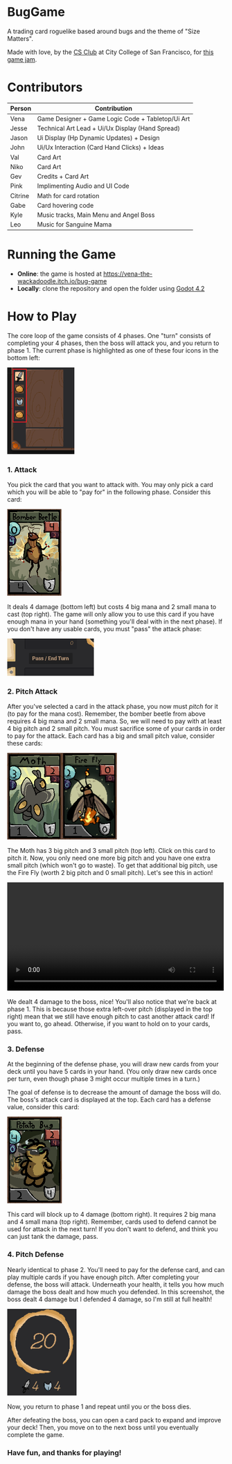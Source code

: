 # BugGame

A trading card roguelike based around bugs and the theme of "Size Matters".

Made with love, by the [CS Club](https://ccsf-cs.club/) at City College of San Francisco, for [this game jam](https://itch.io/jam/godot-jam-2024).

# Contributors

| Person | Contribution |
| ------ | ------------ |
| Vena     | Game Designer + Game Logic Code + Tabletop/Ui Art  |
| Jesse    | Technical Art Lead + Ui/Ux Display (Hand Spread)   |
| Jason    | Ui Display (Hp Dynamic Updates) + Design           |
| John     | Ui/Ux Interaction (Card Hand Clicks) + Ideas       |
| Val      | Card Art                                           |
| Niko     | Card Art                                           |
| Gev      | Credits + Card Art                                 |
| Pink     | Implimenting Audio and UI Code                     |
| Citrine  | Math for card rotation                             |
| Gabe     | Card hovering code                                 |
| Kyle     | Music tracks, Main Menu and Angel Boss             |
| Leo      | Music for Sanguine Mama                            |


# Running the Game

- **Online**: the game is hosted at https://vena-the-wackadoodle.itch.io/bug-game
- **Locally**: clone the repository and open the folder using [Godot 4.2](https://godotengine.org/download/archive/4.2-stable/)

# How to Play

The core loop of the game consists of 4 phases. One "turn" consists of completing your 4 phases, then the boss will attack you, and you return to phase 1. The current phase is highlighted as one of these four icons in the bottom left:

<img src=".github/readme-images/phases.png" height="200px"/>

### 1. Attack
You pick the card that you want to attack with. You may only pick a card which you will be able to "pay for" in the following phase. Consider this card:

<img src=".github/readme-images/bomber-beetle.png" height="200px"/>

It deals 4 damage (bottom left) but costs 4 big mana and 2 small mana to cast (top right). The game will only allow you to use this card if you have enough mana in your hand (something you'll deal with in the next phase). If you don't have any usable cards, you must "pass" the attack phase:

<img src=".github/readme-images/pass.png" width="200px"/>

### 2. Pitch Attack
After you've selected a card in the attack phase, you now must _pitch_ for it (to pay for the mana cost). Remember, the bomber beetle from above requires 4 big mana and 2 small mana. So, we will need to pay with at least 4 big pitch and 2 small pitch. You must sacrifice some of your cards in order to pay for the attack. Each card has a big and small pitch value, consider these cards:

<img src=".github/readme-images/moth.png" height="200px"/><img src=".github/readme-images/fire-fly.png" height="200px"/>

The Moth has 3 big pitch and 3 small pitch (top left). Click on this card to pitch it. Now, you only need one more big pitch and you have one extra small pitch (which won't go to waste). To get that additional big pitch, use the Fire Fly (worth 2 big pitch and 0 small pitch). Let's see this in action!

<video controls src=".github/readme-images/phase1-2demo.mp4" title="Phases 1 and 2 Demo" height="250px"></video>

We dealt 4 damage to the boss, nice! You'll also notice that we're back at phase 1. This is because those extra left-over pitch (displayed in the top right) mean that we still have enough pitch to cast another attack card! If you want to, go ahead. Otherwise, if you want to hold on to your cards, pass. 

### 3. Defense

At the beginning of the defense phase, you will draw new cards from your deck until you have 5 cards in your hand. (You only draw new cards once per turn, even though phase 3 might occur multiple times in a turn.)

The goal of defense is to decrease the amount of damage the boss will do. The boss's attack card is displayed at the top. Each card has a defense value, consider this card:

<img src=".github/readme-images/potato-bug.png" height="200px"/>

This card will block up to 4 damage (bottom right). It requires 2 big mana and 4 small mana (top right). Remember, cards used to defend cannot be used for attack in the next turn! If you don't want to defend, and think you can just tank the damage, pass.

### 4. Pitch Defense

Nearly identical to phase 2. You'll need to pay for the defense card, and can play multiple cards if you have enough pitch. After completing your defense, the boss will attack. Underneath your health, it tells you how much damage the boss dealt and how much you defended. In this screenshot, the boss dealt 4 damage but I defended 4 damage, so I'm still at full health!

<img src=".github/readme-images/defense-result.png" height="200px"/>

Now, you return to phase 1 and repeat until you or the boss dies. 

After defeating the boss, you can open a card pack to expand and improve your deck! Then, you move on to the next boss until you eventually complete the game.

### Have fun, and thanks for playing!

